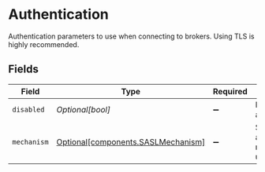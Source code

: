 # Authentication

Authentication parameters to use when connecting to brokers. Using TLS is highly recommended.


## Fields

| Field                                                                      | Type                                                                       | Required                                                                   | Description                                                                |
| -------------------------------------------------------------------------- | -------------------------------------------------------------------------- | -------------------------------------------------------------------------- | -------------------------------------------------------------------------- |
| `disabled`                                                                 | *Optional[bool]*                                                           | :heavy_minus_sign:                                                         | Enable authentication.                                                     |
| `mechanism`                                                                | [Optional[components.SASLMechanism]](../../models/shared/saslmechanism.md) | :heavy_minus_sign:                                                         | SASL authentication mechanism to use                                       |